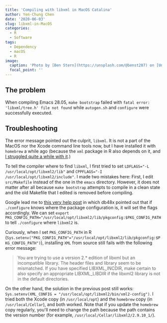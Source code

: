 ```yaml
---
title: 'Compiling with libxml in MacOS Catalina'
author: Yen-Chung Chen
date: '2020-06-03'
slug: libxml-in-MacOS
categories: 
  - R
  - Software
tags:
  - Dependency
  - macOS
  - R
image:
  caption: 'Photo by [Ben Stern](https://unsplash.com/@benst287) on [Unsplash](https://unsplash.com)'
  focal_point: ''
---
```


## The problem

When compiling Emacs 28.05, `make bootstrap` failed with `fatal error: 'libxml/tree.h' file not found` while `autogen.sh` and `configure` were successfully executed.

## Troubleshooting

The error message pointed out the culprit, `libxml`. It is not a part of the MacOS nor the Xcode command line tools now, but I have installed it with `homebrew` a while ago (because the `xml` package in R also depends on it, and [I struggled quite a while with it](/2018/08/02/installing-r-package-xml-on-macos-10-13-6/).)

To tell the compiler where to find `libxml`, I first tried to set `LDFLAGS="-L /usr/local/opt/libxml2/lib"` and `CPPFLAGS="-I /usr/local/opt/libxml2/include"`. I made two mistakes here: First, I edit `src/Makefile` instead of the one in the `emacs` directory. However, it does not matter after all because `make bootstrap` attempts to compile in a clean state and the old Makefile that I edited is removed before compiling.

Google lead me to [this very help post](https://github.com/remacs/remacs/issues/886#issuecomment-426598679) in which db48x pointed out that if `./configure` knows where the package configuration is, it will set the flags accordingly. We can set `export PKG_CONFIG_PATH="/usr/local/opt/libxml2/lib/pkgconfig:$PKG_CONFIG_PATH` to tell `./configure` where `libxml2` is.

Curiously, when I set `PKG_CONFIG_PATH` in R (`Sys.setenv("PKG_CONFIG_PATH"="/usr/local/opt/libxml2/lib/pkgconfig:$PKG_CONFIG_PATH")`), installing `XML` from source still fails with the following error message:

> You are trying to use a version 2.* edition of libxml but an incompatible library. The header files and library seem to be mismatched. If you have specified LIBXML_INCDIR, make certain to also specify an appropriate LIBXML_LIBDIR if the libxml2 library is not in the default directories.

On the other hand, the solution in the previous post still works: `Sys.setenv(XML_CONFIG = "/usr/local/opt/libxml2/bin/xml2-config")`. I tried both the Xcode copy (in `/usr/local/opt`) and the `homebrew` copy (in `/usr/local/Cellar`), and both worked. Note that if you update the `homebrew` copy regularly, you'll need to change the path because the path contains the version number (for example, `/usr/local/Cellar/libxml2/2.9.10_1/`).
